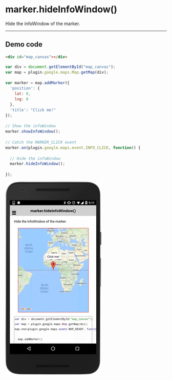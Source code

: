 # marker.hideInfoWindow()

Hide the infoWindow of the marker.

-----------------------------------------------------------------------

## Demo code

```html
<div id="map_canvas"></div>
```

```js
var div = document.getElementById("map_canvas");
var map = plugin.google.maps.Map.getMap(div);

var marker = map.addMarker({
  'position': {
    lat: 0,
    lng: 0
  },
  'title': "Click me!"
});

// Show the infoWindow
marker.showInfoWindow();

// Catch the MARKER_CLICK event
marker.on(plugin.google.maps.event.INFO_CLICK, function() {

  // Hide the infoWindow
  marker.hideInfoWindow();

});
```

![](image.gif)
